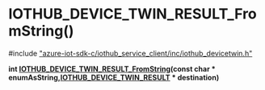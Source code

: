 # IOTHUB_DEVICE_TWIN_RESULT_FromString()

\#include ["azure-iot-sdk-c/iothub_service_client/inc/iothub_devicetwin.h"](../iot-c-ref-iothub-devicetwin-h.md)  

**int [IOTHUB_DEVICE_TWIN_RESULT_FromString](#iothub__devicetwin_8h_1adef962bed2749a4338f36ee7a7758230)(const char * enumAsString,[IOTHUB_DEVICE_TWIN_RESULT](#iothub__devicetwin_8h_1a525b37a828b2aca15b247cc5ca1c494b) * destination)**

